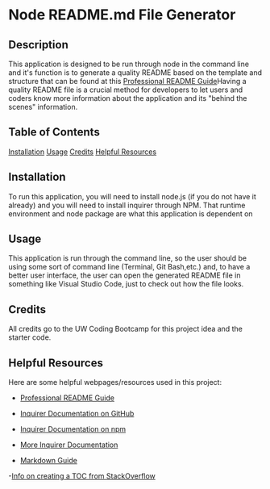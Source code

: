 # Node README.md File Generator

## Description

This application is designed to be run through node in the command line and it's function is to generate a quality README based on the template and structure that can be found at this [Professional README Guide](https://coding-boot-camp.github.io/full-stack/github/professional-readme-guide)Having a quality README file is a crucial method for developers to let users and coders know more information about the application and its "behind the scenes" information. 

## Table of Contents

[Installation](#installation)
[Usage](#usage)
[Credits](#credits)
[Helpful Resources](#helpful-resources)

## Installation

To run this application, you will need to install node.js (if you do not have it already) and you will need to install inquirer through NPM. That runtime environment and node package are what this application is dependent on

## Usage

This application is run through the command line, so the user should be using some sort of command line (Terminal, Git Bash,etc.) and, to have a better user interface, the user can open the generated README file in something like Visual Studio Code, just to check out how the file looks.

## Credits

All credits go to the UW Coding Bootcamp for this project idea and the starter code.

## Helpful Resources

Here are some helpful webpages/resources used in this project:

- [Professional README Guide](https://coding-boot-camp.github.io/full-stack/github/professional-readme-guide)

- [Inquirer Documentation on GitHub](https://github.com/SBoudrias/Inquirer.js/#methods)

- [Inquirer Documentation on npm](https://www.npmjs.com/package/inquirer#methods)

- [More Inquirer Documentation](http://adilapapaya.com/docs/inquirer/)

- [Markdown Guide](https://www.markdownguide.org/basic-syntax/)

-[Info on creating a TOC from StackOverflow](https://stackoverflow.com/questions/11948245/markdown-to-create-pages-and-table-of-contents)
